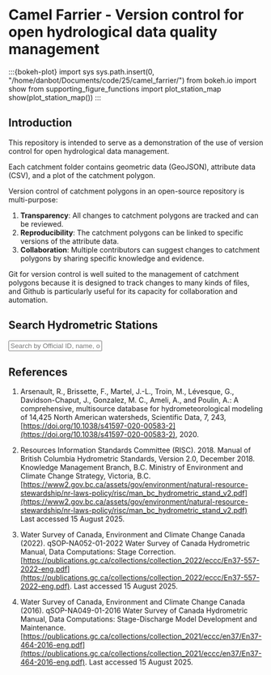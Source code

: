 # Camel Farrier - Version control for open hydrological data quality management

:::{bokeh-plot}
import sys
sys.path.insert(0, "/home/danbot/Documents/code/25/camel_farrier/")
from bokeh.io import show
from supporting_figure_functions import plot_station_map
show(plot_station_map())
:::

## Introduction

This repository is intended to serve as a demonstration of the use of version control for open hydrological data management.

Each catchment folder contains geometric data (GeoJSON), attribute data (CSV), and a plot of the catchment polygon.

Version control of catchment polygons in an open-source repository is multi-purpose:
1.  **Transparency**: All changes to catchment polygons are tracked and can be reviewed.
2.  **Reproducibility**: The catchment polygons can be linked to specific versions of the attribute data.
3.  **Collaboration**: Multiple contributors can suggest changes to catchment polygons by sharing specific knowledge and evidence.

Git for version control is well suited to the management of catchment polygons because it is designed to track changes to many kinds of files,
and Github is particularly useful for its capacity for collaboration and automation.

## Search Hydrometric Stations


<div class="search-container">
    <input type="text" id="stationSearch" placeholder="Search by Official ID, name, or source..." onkeyup="filterStations()">
    <div id="searchResults" class="search-results"></div>
</div>


<script>
// Station data for search
const stations = [
  {id: "08HB032", name: "MILLSTONE RIVER AT NANAIMO", folder: "station_pages/stations/08HB032.html"},
  {id: "08MH155", name: "NICOMEKL RIVER AT 203 STREET, LANGLEY", folder: "station_pages/stations/08MH155.html"},
  {id: "02BF004", name: "BIG CARP RIVER NEAR SAULT STE. MARIE", folder: "station_pages/stations/02BF004.html"},
  {id: "10JD002", name: "WHITEFISH RIVER NEAR THE MOUTH", folder: "station_pages/stations/10JD002.html"},
  {id: "05CG006", name: "FISH CREEK ABOVE LITTLE FISH LAKE", folder: "station_pages/stations/05CG006.html"},
  {id: "05QE012", name: "LONG-LEGGED RIVER BELOW LONG-LEGGED LAKE", folder: "station_pages/stations/05QE012.html"},
  {id: "06HB002", name: "THLEWIAZA RIVER ABOVE OUTLET SEALHOLE LAKE", folder: "station_pages/stations/06HB002.html"},
  {id: "08KA005", name: "FRASER RIVER AT MCBRIDE", folder: "station_pages/stations/08KA005.html"},
  {id: "05JA005", name: "WOOD RIVER NEAR MCCORD", folder: "station_pages/stations/05JA005.html"},
  {id: "05MH007", name: "EPINETTE CREEK NEAR CARBERRY", folder: "station_pages/stations/05MH007.html"},
  {id: "02HC047", name: "HUMBER RIVER NEAR PALGRAVE", folder: "station_pages/stations/02HC047.html"},
  {id: "08HA069", name: "RENFREW CREEK NEAR PORT RENFREW", folder: "station_pages/stations/08HA069.html"},
  {id: "10CB001", name: "SIKANNI CHIEF RIVER NEAR FORT NELSON", folder: "station_pages/stations/10CB001.html"},
  {id: "07OA001", name: "SOUSA CREEK NEAR HIGH LEVEL", folder: "station_pages/stations/07OA001.html"},
  {id: "05ED002", name: "ATIMOSWE CREEK NEAR ELK POINT", folder: "station_pages/stations/05ED002.html"},
  {id: "05PA006", name: "NAMAKAN RIVER AT OUTLET OF LAC LA CROIX", folder: "station_pages/stations/05PA006.html"},
  {id: "02HD020", name: "BALTIMORE CREEK AT BALTIMORE", folder: "station_pages/stations/02HD020.html"},
  {id: "02AB023", name: "SLATE RIVER NEAR THUNDER BAY", folder: "station_pages/stations/02AB023.html"},
  {id: "08GA079", name: "SEYMOUR RIVER ABOVE LAKEHEAD", folder: "station_pages/stations/08GA079.html"},
  {id: "05JM010", name: "EKAPO CREEK NEAR MARIEVAL", folder: "station_pages/stations/05JM010.html"},
  {id: "02HL003", name: "BLACK RIVER NEAR ACTINOLITE", folder: "station_pages/stations/02HL003.html"},
  {id: "02DD013", name: "LA VASE RIVER AT NORTH BAY", folder: "station_pages/stations/02DD013.html"},
  {id: "05BL019", name: "HIGHWOOD RIVER AT DIEBEL'S RANCH", folder: "station_pages/stations/05BL019.html"},
  {id: "04JD005", name: "PAGWACHUAN RIVER AT HIGHWAY NO. 11", folder: "station_pages/stations/04JD005.html"},
  {id: "06AB002", name: "WOLF RIVER AT OUTLET OF WOLF LAKE", folder: "station_pages/stations/06AB002.html"},
  {id: "02ED031", name: "PRETTY RIVER AT COLLINGWOOD", folder: "station_pages/stations/02ED031.html"},
  {id: "02MB010", name: "BUELLS CREEK AT BROCKVILLE", folder: "station_pages/stations/02MB010.html"},
  {id: "01FB003", name: "SOUTHWEST MARGAREE RIVER NEAR UPPER MARGAREE", folder: "station_pages/stations/01FB003.html"},
  {id: "01AK001", name: "SHOGOMOC STREAM NEAR TRANS CANADA HIGHWAY", folder: "station_pages/stations/01AK001.html"},
  {id: "01DR001", name: "SOUTH RIVER AT ST. ANDREWS", folder: "station_pages/stations/01DR001.html"},
  {id: "02AE001", name: "GRAVEL RIVER NEAR CAVERS", folder: "station_pages/stations/02AE001.html"},
  {id: "02EC021", name: "UXBRIDGE BROOK NEAR UXBRIDGE", folder: "station_pages/stations/02EC021.html"},
  {id: "02HD018", name: "PROCTORS CREEK NEAR BRIGHTON", folder: "station_pages/stations/02HD018.html"},
  {id: "02HB029", name: "CREDIT RIVER AT STREETSVILLE", folder: "station_pages/stations/02HB029.html"},
  {id: "10BE001", name: "LIARD RIVER AT LOWER CROSSING", folder: "station_pages/stations/10BE001.html"},
  {id: "08DB001", name: "NASS RIVER ABOVE SHUMAL CREEK", folder: "station_pages/stations/08DB001.html"},
  {id: "08EE012", name: "SIMPSON CREEK AT THE MOUTH", folder: "station_pages/stations/08EE012.html"},
  {id: "02HC054", name: "LYNDE CREEK AT BROOKLIN", folder: "station_pages/stations/02HC054.html"},
  {id: "02GG005", name: "SYDENHAM RIVER AT STRATHROY", folder: "station_pages/stations/02GG005.html"},
  {id: "09BA001", name: "ROSS RIVER AT ROSS RIVER", folder: "station_pages/stations/09BA001.html"},
  {id: "07EE007", name: "PARSNIP RIVER ABOVE MISINCHINKA RIVER", folder: "station_pages/stations/07EE007.html"},
  {id: "10BD001", name: "BEAVER RIVER BELOW WHITEFISH RIVER", folder: "station_pages/stations/10BD001.html"},
  {id: "08FE003", name: "KEMANO RIVER ABOVE POWERHOUSE TAILRACE", folder: "station_pages/stations/08FE003.html"},
  {id: "07CD004", name: "HANGINGSTONE RIVER AT FORT MCMURRAY", folder: "station_pages/stations/07CD004.html"},
  {id: "07HF002", name: "KEG RIVER AT HIGHWAY NO. 35", folder: "station_pages/stations/07HF002.html"},
  {id: "02GE008", name: "OXBOW CREEK NEAR KILWORTH", folder: "station_pages/stations/02GE008.html"},
  {id: "02YK002", name: "LEWASEECHJEECH BROOK AT LITTLE GRAND LAKE", folder: "station_pages/stations/02YK002.html"},
  {id: "10ED001", name: "LIARD RIVER AT FORT LIARD", folder: "station_pages/stations/10ED001.html"},
  {id: "05CE018", name: "THREEHILLS CREEK BELOW RAY CREEK", folder: "station_pages/stations/05CE018.html"},
  {id: "11AC025", name: "DENNIEL CREEK NEAR VAL MARIE", folder: "station_pages/stations/11AC025.html"},
  {id: "02CB003", name: "AUBINADONG RIVER ABOVE SESABIC CREEK", folder: "station_pages/stations/02CB003.html"},
  {id: "05CE012", name: "GHOSTPINE CREEK NEAR HUXLEY", folder: "station_pages/stations/05CE012.html"},
  {id: "08LB047", name: "NORTH THOMPSON RIVER AT BIRCH ISLAND", folder: "station_pages/stations/08LB047.html"},
  {id: "02KF017", name: "BUCKSHOT CREEK NEAR PLEVNA", folder: "station_pages/stations/02KF017.html"},
  {id: "07EC004", name: "OSILINKA RIVER NEAR END LAKE", folder: "station_pages/stations/07EC004.html"},
  {id: "02YR003", name: "INDIAN BAY BROOK NEAR NORTHWEST ARM", folder: "station_pages/stations/02YR003.html"},
  {id: "02YO006", name: "PETERS RIVER NEAR BOTWOOD", folder: "station_pages/stations/02YO006.html"},
  {id: "08EF006", name: "M3 CREEK NEAR SMITHERS", folder: "station_pages/stations/08EF006.html"},
  {id: "05DF006", name: "WHITEMUD CREEK NEAR ELLERSLIE", folder: "station_pages/stations/05DF006.html"},
  {id: "07JD004", name: "TEEPEE CREEK NEAR LA CRETE", folder: "station_pages/stations/07JD004.html"},
  {id: "02CF007", name: "WHITSON RIVER AT CHELMSFORD", folder: "station_pages/stations/02CF007.html"},
  {id: "01BV006", name: "POINT WOLFE RIVER AT FUNDY NATIONAL PARK", folder: "station_pages/stations/01BV006.html"},
  {id: "01AL002", name: "NASHWAAK RIVER AT DURHAM BRIDGE", folder: "station_pages/stations/01AL002.html"},
  {id: "05CC011", name: "WASKASOO CREEK AT RED DEER", folder: "station_pages/stations/05CC011.html"},
  {id: "07JF003", name: "PONTON RIVER ABOVE BOYER RIVER", folder: "station_pages/stations/07JF003.html"},
  {id: "02ZC002", name: "GRANDY BROOK BELOW TOP POND BROOK", folder: "station_pages/stations/02ZC002.html"},
  {id: "02MC028", name: "RIVIERE DELISLE NEAR ALEXANDRIA", folder: "station_pages/stations/02MC028.html"},
  {id: "02AB008", name: "NEEBING RIVER NEAR THUNDER BAY", folder: "station_pages/stations/02AB008.html"},
  {id: "07GG001", name: "WASKAHIGAN RIVER NEAR THE MOUTH", folder: "station_pages/stations/07GG001.html"},
  {id: "10UH001", name: "SYLVIA GRINNELL RIVER NEAR IQALUIT", folder: "station_pages/stations/10UH001.html"},
  {id: "08NL024", name: "TULAMEEN RIVER AT PRINCETON", folder: "station_pages/stations/08NL024.html"},
  {id: "07EC003", name: "MESILINKA RIVER ABOVE GOPHERHOLE CREEK", folder: "station_pages/stations/07EC003.html"},
  {id: "05EE005", name: "STRETTON CREEK NEAR MARWAYNE", folder: "station_pages/stations/05EE005.html"},
  {id: "08NH115", name: "SULLIVAN CREEK NEAR CANYON", folder: "station_pages/stations/08NH115.html"},
  {id: "02YR004", name: "TRITON BROOK ABOVE GAMBO POND", folder: "station_pages/stations/02YR004.html"},
  {id: "07GE001", name: "WAPITI RIVER NEAR GRANDE PRAIRIE", folder: "station_pages/stations/07GE001.html"},
  {id: "08EF001", name: "SKEENA RIVER AT USK", folder: "station_pages/stations/08EF001.html"},
  {id: "08NN023", name: "BURRELL CREEK ABOVE GLOUCESTER CREEK", folder: "station_pages/stations/08NN023.html"},
  {id: "07JD003", name: "JACKPINE CREEK AT HIGHWAY NO. 88", folder: "station_pages/stations/07JD003.html"},
  {id: "02HM004", name: "WILTON CREEK NEAR NAPANEE", folder: "station_pages/stations/02HM004.html"},
  {id: "08LF033", name: "THOMPSON RIVER NEAR SAVONA", folder: "station_pages/stations/08LF033.html"},
  {id: "01AN002", name: "SALMON RIVER AT CASTAWAY", folder: "station_pages/stations/01AN002.html"},
  {id: "10LB005", name: "TRAVAILLANT RIVER ABOVE TRAVAILLANT LAKE", folder: "station_pages/stations/10LB005.html"},
  {id: "05EA001", name: "STURGEON RIVER NEAR FORT SASKATCHEWAN", folder: "station_pages/stations/05EA001.html"},
  {id: "09BC001", name: "PELLY RIVER AT PELLY CROSSING", folder: "station_pages/stations/09BC001.html"},
  {id: "02YK005", name: "SHEFFIELD BROOK NEAR TRANS CANADA HIGHWAY", folder: "station_pages/stations/02YK005.html"},
  {id: "03NE012", name: "TRIBUTARY TO REID BROOK", folder: "station_pages/stations/03NE012.html"},
  {id: "08KH019", name: "MOFFAT CREEK NEAR HORSEFLY", folder: "station_pages/stations/08KH019.html"},
  {id: "05DB005", name: "PRAIRIE CREEK BELOW LICK CREEK", folder: "station_pages/stations/05DB005.html"},
  {id: "05BM014", name: "WEST ARROWWOOD CREEK NEAR ARROWWOOD", folder: "station_pages/stations/05BM014.html"},
  {id: "07RD001", name: "LOCKHART RIVER AT OUTLET OF ARTILLERY LAKE", folder: "station_pages/stations/07RD001.html"},
  {id: "08EG012", name: "EXCHAMSIKS RIVER NEAR TERRACE", folder: "station_pages/stations/08EG012.html"},
  {id: "02HC053", name: "LITTLE ROUGE CREEK NEAR DICKSONS HILL", folder: "station_pages/stations/02HC053.html"},
  {id: "04DC001", name: "WINISK RIVER BELOW ASHEWEIG RIVER TRIBUTARY", folder: "station_pages/stations/04DC001.html"},
  {id: "02ZG001", name: "GARNISH RIVER NEAR GARNISH", folder: "station_pages/stations/02ZG001.html"},
  {id: "02XA003", name: "LITTLE MECATINA RIVER ABOVE LAC FOURMONT", folder: "station_pages/stations/02XA003.html"},
  {id: "08LE027", name: "SEYMOUR RIVER NEAR SEYMOUR ARM", folder: "station_pages/stations/08LE027.html"},
  {id: "05MF001", name: "LITTLE SASKATCHEWAN RIVER NEAR MINNEDOSA", folder: "station_pages/stations/05MF001.html"},
  {id: "02ED017", name: "HOGG CREEK NEAR VICTORIA HARBOUR", folder: "station_pages/stations/02ED017.html"},
  {id: "01EE005", name: "MOOSE PIT BROOK AT TUPPER LAKE", folder: "station_pages/stations/01EE005.html"},
  {id: "05NG010", name: "OAK CREEK NEAR STOCKTON", folder: "station_pages/stations/05NG010.html"},
  {id: "07FD011", name: "HINES CREEK ABOVE GERRY LAKE", folder: "station_pages/stations/07FD011.html"},
  {id: "10UH012", name: "INFLOW TO LAKE GERALDINE NEAR IQALUIT", folder: "station_pages/stations/10UH012.html"},
  {id: "05MG001", name: "ARROW RIVER NEAR ARROW RIVER", folder: "station_pages/stations/05MG001.html"},
  {id: "07CE003", name: "PONY CREEK NEAR CHARD", folder: "station_pages/stations/07CE003.html"},
  {id: "10LA002", name: "ARCTIC RED RIVER NEAR THE MOUTH", folder: "station_pages/stations/10LA002.html"},
  {id: "07FA006", name: "HALFWAY RIVER NEAR FARRELL CREEK", folder: "station_pages/stations/07FA006.html"},
  {id: "02ZF001", name: "BAY DU NORD RIVER AT BIG FALLS", folder: "station_pages/stations/02ZF001.html"},
  {id: "05CA002", name: "JAMES RIVER NEAR SUNDRE", folder: "station_pages/stations/05CA002.html"},
  {id: "08NC004", name: "CANOE RIVER BELOW KIMMEL CREEK", folder: "station_pages/stations/08NC004.html"},
  {id: "08FF003", name: "LITTLE WEDEENE RIVER BELOW BOWBYES CREEK", folder: "station_pages/stations/08FF003.html"},
  {id: "01AK006", name: "MIDDLE BRANCH NASHWAAKSIS STREAM AT SANDWITH'S FARM", folder: "station_pages/stations/01AK006.html"},
  {id: "02YO012", name: "SOUTHWEST BROOK AT LEWISPORTE", folder: "station_pages/stations/02YO012.html"},
  {id: "08LC040", name: "VANCE CREEK BELOW DEAFIES CREEK", folder: "station_pages/stations/08LC040.html"},
  {id: "05BL014", name: "SHEEP RIVER AT BLACK DIAMOND", folder: "station_pages/stations/05BL014.html"},
  {id: "06AF001", name: "COLD RIVER AT OUTLET OF COLD LAKE", folder: "station_pages/stations/06AF001.html"},
  {id: "08NG077", name: "ST. MARY RIVER BELOW MORRIS CREEK", folder: "station_pages/stations/08NG077.html"},
  {id: "05CE006", name: "ROSEBUD RIVER BELOW CARSTAIRS CREEK", folder: "station_pages/stations/05CE006.html"},
  {id: "07BK001", name: "LESSER SLAVE RIVER AT SLAVE LAKE", folder: "station_pages/stations/07BK001.html"},
  {id: "02HG001", name: "MARIPOSA BROOK NEAR LITTLE BRITAIN", folder: "station_pages/stations/02HG001.html"},
  {id: "03NE001", name: "REID BROOK AT OUTLET OF REID POND", folder: "station_pages/stations/03NE001.html"},
  {id: "05NB035", name: "COOKE CREEK NEAR GOODWATER", folder: "station_pages/stations/05NB035.html"},
  {id: "05EA012", name: "ATIM CREEK AT CENTURY ROAD", folder: "station_pages/stations/05EA012.html"},
  {id: "02AB024", name: "NEEBING RIVER NEAR INTOLA", folder: "station_pages/stations/02AB024.html"},
  {id: "08DA012", name: "KELLY CREEK NEAR STEWART", folder: "station_pages/stations/08DA012.html"},
  {id: "02CE007", name: "MINISTIC CREEK ABOVE AGNEW LAKE", folder: "station_pages/stations/02CE007.html"},
  {id: "06AD006", name: "BEAVER RIVER AT COLD LAKE RESERVE", folder: "station_pages/stations/06AD006.html"},
  {id: "08NN002", name: "GRANBY RIVER AT GRAND FORKS", folder: "station_pages/stations/08NN002.html"},
  {id: "01AD003", name: "ST. FRANCIS RIVER AT OUTLET OF GLASIER LAKE", folder: "station_pages/stations/01AD003.html"},
  {id: "07BK005", name: "SAULTEAUX RIVER NEAR SPURFIELD", folder: "station_pages/stations/07BK005.html"},
  {id: "08LB020", name: "BARRIERE RIVER AT THE MOUTH", folder: "station_pages/stations/08LB020.html"},
  {id: "05CE002", name: "KNEEHILLS CREEK NEAR DRUMHELLER", folder: "station_pages/stations/05CE002.html"},
  {id: "06FD002", name: "DEER RIVER NORTH OF BELCHER", folder: "station_pages/stations/06FD002.html"},
  {id: "08KC001", name: "SALMON RIVER NEAR PRINCE GEORGE", folder: "station_pages/stations/08KC001.html"},
  {id: "08NL076", name: "EWART CREEK NEAR CATHEDRAL PARK", folder: "station_pages/stations/08NL076.html"},
  {id: "05JA006", name: "SIX MILE CREEK NEAR GLENTWORTH", folder: "station_pages/stations/05JA006.html"},
  {id: "08JB002", name: "STELLAKO RIVER AT GLENANNAN", folder: "station_pages/stations/08JB002.html"},
  {id: "04KA001", name: "KWETABOHIGAN RIVER NEAR THE MOUTH", folder: "station_pages/stations/04KA001.html"},
  {id: "08NE074", name: "SALMO RIVER NEAR SALMO", folder: "station_pages/stations/08NE074.html"},
  {id: "01BU002", name: "PETITCODIAC RIVER NEAR PETITCODIAC", folder: "station_pages/stations/01BU002.html"},
  {id: "08EE008", name: "GOATHORN CREEK NEAR TELKWA", folder: "station_pages/stations/08EE008.html"},
  {id: "02YL008", name: "UPPER HUMBER RIVER ABOVE BLACK BROOK", folder: "station_pages/stations/02YL008.html"},
  {id: "04JF001", name: "LITTLE CURRENT RIVER AT PERCY LAKE", folder: "station_pages/stations/04JF001.html"},
  {id: "02FE008", name: "MIDDLE MAITLAND RIVER NEAR BELGRAVE", folder: "station_pages/stations/02FE008.html"},
  {id: "05OA007", name: "BADGER CREEK NEAR CARTWRIGHT", folder: "station_pages/stations/05OA007.html"},
  {id: "02GC011", name: "BIG CREEK NEAR KELVIN", folder: "station_pages/stations/02GC011.html"},
  {id: "04EA001", name: "EKWAN RIVER BELOW NORTH WASHAGAMI RIVER", folder: "station_pages/stations/04EA001.html"},
  {id: "05OB021", name: "MOWBRAY CREEK NEAR MOWBRAY", folder: "station_pages/stations/05OB021.html"},
  {id: "02HA006", name: "TWENTY MILE CREEK AT BALLS FALLS", folder: "station_pages/stations/02HA006.html"},
  {id: "05AH037", name: "GROS VENTRE CREEK NEAR DUNMORE", folder: "station_pages/stations/05AH037.html"},
  {id: "05OJ008", name: "NETLEY CREEK NEAR PETERSFIELD", folder: "station_pages/stations/05OJ008.html"},
  {id: "05OF017", name: "SOUTH TOBACCO CREEK NEAR MIAMI", folder: "station_pages/stations/05OF017.html"},
  {id: "05AB013", name: "BEAVER CREEK NEAR BROCKET", folder: "station_pages/stations/05AB013.html"},
  {id: "01BS001", name: "COAL BRANCH RIVER AT BEERSVILLE", folder: "station_pages/stations/01BS001.html"},
  {id: "08HB074", name: "CRUICKSHANK RIVER NEAR THE MOUTH", folder: "station_pages/stations/08HB074.html"},
  {id: "04MF001", name: "NORTH FRENCH RIVER NEAR THE MOUTH", folder: "station_pages/stations/04MF001.html"},
  {id: "05MF024", name: "LITTLE SASKATCHEWAN RIVER NEAR HOROD", folder: "station_pages/stations/05MF024.html"},
  {id: "08NH005", name: "KASLO RIVER BELOW KEMP CREEK", folder: "station_pages/stations/08NH005.html"},
  {id: "07JA003", name: "WILLOW RIVER NEAR WABASCA", folder: "station_pages/stations/07JA003.html"},
  {id: "02ZD002", name: "GREY RIVER NEAR GREY RIVER", folder: "station_pages/stations/02ZD002.html"},
  {id: "05ND013", name: "MOOSE MOUNTAIN CREEK BELOW GRANT DEVINE LAKE", folder: "station_pages/stations/05ND013.html"},
  {id: "05RB003", name: "BLOODVEIN RIVER ABOVE BLOODVEIN BAY", folder: "station_pages/stations/05RB003.html"},
  {id: "07BE004", name: "STONY CREEK NEAR TAWATINAW", folder: "station_pages/stations/07BE004.html"},
  {id: "02EC009", name: "HOLLAND RIVER EAST BRANCH AT HOLLAND LANDING", folder: "station_pages/stations/02EC009.html"},
  {id: "08NM240", name: "TWO FORTY CREEK NEAR PENTICTON", folder: "station_pages/stations/08NM240.html"},
  {id: "02ED013", name: "WYE RIVER NEAR WYEVALE", folder: "station_pages/stations/02ED013.html"},
  {id: "04CA002", name: "SEVERN RIVER AT OUTLET OF MUSKRAT DAM LAKE", folder: "station_pages/stations/04CA002.html"},
  {id: "08NM134", name: "CAMP CREEK AT MOUTH NEAR THIRSK", folder: "station_pages/stations/08NM134.html"},
  {id: "05QE008", name: "CEDAR RIVER BELOW WABASKANG LAKE", folder: "station_pages/stations/05QE008.html"},
  {id: "06FC001", name: "LITTLE CHURCHILL RIVER ABOVE RECLUSE LAKE", folder: "station_pages/stations/06FC001.html"},
  {id: "10KB001", name: "CARCAJOU RIVER BELOW IMPERIAL RIVER", folder: "station_pages/stations/10KB001.html"},
  {id: "08NK002", name: "ELK RIVER AT FERNIE", folder: "station_pages/stations/08NK002.html"},
  {id: "01FJ002", name: "MACASKILLS BROOK NEAR BIRCH GROVE", folder: "station_pages/stations/01FJ002.html"},
  {id: "02GG006", name: "BEAR CREEK NEAR PETROLIA", folder: "station_pages/stations/02GG006.html"},
  {id: "09AA013", name: "TUTSHI RIVER AT OUTLET OF TUTSHI LAKE", folder: "station_pages/stations/09AA013.html"},
  {id: "06GD001", name: "SEAL RIVER BELOW GREAT ISLAND", folder: "station_pages/stations/06GD001.html"},
  {id: "07FD006", name: "SADDLE RIVER NEAR WOKING", folder: "station_pages/stations/07FD006.html"},
  {id: "08CE001", name: "STIKINE RIVER AT TELEGRAPH CREEK", folder: "station_pages/stations/08CE001.html"},
  {id: "10EB001", name: "SOUTH NAHANNI RIVER ABOVE VIRGINIA FALLS", folder: "station_pages/stations/10EB001.html"},
  {id: "07SA008", name: "SNARE RIVER ABOVE INDIN LAKE", folder: "station_pages/stations/07SA008.html"},
  {id: "02GC002", name: "KETTLE CREEK AT ST. THOMAS", folder: "station_pages/stations/02GC002.html"},
  {id: "08LG016", name: "PENNASK CREEK NEAR QUILCHENA", folder: "station_pages/stations/08LG016.html"},
  {id: "07SA002", name: "SNARE RIVER BELOW GHOST RIVER", folder: "station_pages/stations/07SA002.html"},
  {id: "02LB022", name: "PAYNE RIVER NEAR BERWICK", folder: "station_pages/stations/02LB022.html"},
  {id: "05PC023", name: "PINEWOOD RIVER AT HIGHWAY NO. 617", folder: "station_pages/stations/05PC023.html"},
  {id: "07SC005", name: "BARNSTON RIVER NEAR THE MOUTH", folder: "station_pages/stations/07SC005.html"},
  {id: "02GA005", name: "IRVINE RIVER NEAR SALEM", folder: "station_pages/stations/02GA005.html"},
  {id: "05BG006", name: "WAIPAROUS CREEK NEAR THE MOUTH", folder: "station_pages/stations/05BG006.html"},
  {id: "06BB003", name: "CHURCHILL RIVER NEAR PATUANAK", folder: "station_pages/stations/06BB003.html"},
  {id: "08KB001", name: "FRASER RIVER AT SHELLEY", folder: "station_pages/stations/08KB001.html"},
  {id: "05OC019", name: "BUFFALO CREEK NEAR ROSENFELD", folder: "station_pages/stations/05OC019.html"},
  {id: "02ZJ003", name: "SHOAL HARBOUR RIVER NEAR CLARENVILLE", folder: "station_pages/stations/02ZJ003.html"},
  {id: "05OF009", name: "ROSEISLE CREEK NEAR ROSEISLE", folder: "station_pages/stations/05OF009.html"},
  {id: "08MF065", name: "NAHATLATCH RIVER BELOW TACHEWANA CREEK", folder: "station_pages/stations/08MF065.html"},
  {id: "05QC006", name: "GOLDEN CREEK NEAR RED LAKE", folder: "station_pages/stations/05QC006.html"},
  {id: "06AG002", name: "DORE RIVER NEAR THE MOUTH", folder: "station_pages/stations/06AG002.html"},
  {id: "05LJ007", name: "TURTLE RIVER NEAR LAURIER", folder: "station_pages/stations/05LJ007.html"},
  {id: "05OD004", name: "ROSEAU RIVER AT GARDENTON", folder: "station_pages/stations/05OD004.html"},
  {id: "05MA020", name: "QUILL CREEK NEAR QUILL LAKE", folder: "station_pages/stations/05MA020.html"},
  {id: "08MA002", name: "CHILKO RIVER AT OUTLET OF CHILKO LAKE", folder: "station_pages/stations/08MA002.html"},
  {id: "08NL050", name: "HEDLEY CREEK NEAR THE MOUTH", folder: "station_pages/stations/08NL050.html"},
  {id: "04JC002", name: "NAGAGAMI RIVER AT HIGHWAY NO. 11", folder: "station_pages/stations/04JC002.html"},
  {id: "08NJ061", name: "REDFISH CREEK NEAR HARROP", folder: "station_pages/stations/08NJ061.html"},
  {id: "08KE016", name: "BAKER CREEK AT QUESNEL", folder: "station_pages/stations/08KE016.html"},
  {id: "10JA002", name: "CAMSELL RIVER AT OUTLET OF CLUT LAKE", folder: "station_pages/stations/10JA002.html"},
  {id: "08NE110", name: "INONOAKLIN CREEK ABOVE VALLEY CREEK", folder: "station_pages/stations/08NE110.html"},
  {id: "04DC002", name: "SHAMATTAWA RIVER AT OUTLET OF SHAMATTAWA LAKE", folder: "station_pages/stations/04DC002.html"},
  {id: "11AA026", name: "SAGE CREEK AT Q RANCH NEAR WILDHORSE", folder: "station_pages/stations/11AA026.html"},
  {id: "05LE006", name: "SWAN RIVER NEAR MINITONAS", folder: "station_pages/stations/05LE006.html"},
  {id: "07BG004", name: "LILY CREEK NEAR SLAVE LAKE", folder: "station_pages/stations/07BG004.html"},
  {id: "03OA005", name: "WABUSH LAKE AT LAKE OUTLET", folder: "station_pages/stations/03OA005.html"},
  {id: "05HD036", name: "SWIFT CURRENT CREEK BELOW ROCK CREEK", folder: "station_pages/stations/05HD036.html"},
  {id: "07EE009", name: "CHUCHINKA CREEK NEAR THE MOUTH", folder: "station_pages/stations/07EE009.html"},
  {id: "05MF008", name: "ROLLING RIVER NEAR ERICKSON", folder: "station_pages/stations/05MF008.html"},
  {id: "02BA003", name: "LITTLE PIC RIVER NEAR COLDWELL", folder: "station_pages/stations/02BA003.html"},
  {id: "08HF013", name: "SIMPSON CREEK NEAR KOPRINO HARBOUR", folder: "station_pages/stations/08HF013.html"},
  {id: "07FB008", name: "MOBERLY RIVER NEAR FORT ST. JOHN", folder: "station_pages/stations/07FB008.html"},
  {id: "08KH010", name: "HORSEFLY RIVER ABOVE MCKINLEY CREEK", folder: "station_pages/stations/08KH010.html"},
  {id: "08KE024", name: "LITTLE SWIFT RIVER AT THE MOUTH", folder: "station_pages/stations/08KE024.html"},
  {id: "06FA001", name: "GAUER RIVER BELOW THORSTEINSON LAKE", folder: "station_pages/stations/06FA001.html"},
  {id: "03NE011", name: "REID BROOK BELOW TRIBUTARY", folder: "station_pages/stations/03NE011.html"},
  {id: "09DB001", name: "BEAVER RIVER BELOW MATSON CREEK", folder: "station_pages/stations/09DB001.html"},
  {id: "02FF008", name: "PARKHILL CREEK ABOVE PARKHILL RESERVOIR", folder: "station_pages/stations/02FF008.html"},
  {id: "05MD005", name: "SHELL RIVER NEAR INGLIS", folder: "station_pages/stations/05MD005.html"},
  {id: "05EA002", name: "STURGEON RIVER AT ST. ALBERT", folder: "station_pages/stations/05EA002.html"},
  {id: "07EF004", name: "CARBON CREEK NEAR THE MOUTH", folder: "station_pages/stations/07EF004.html"},
  {id: "05ME005", name: "CONJURING CREEK NEAR RUSSELL", folder: "station_pages/stations/05ME005.html"},
  {id: "08LE108", name: "EAST CANOE CREEK ABOVE DAM", folder: "station_pages/stations/08LE108.html"},
  {id: "08JD006", name: "DRIFTWOOD RIVER ABOVE KASTBERG CREEK", folder: "station_pages/stations/08JD006.html"},
  {id: "08ME027", name: "HURLEY RIVER BELOW LONE GOAT CREEK", folder: "station_pages/stations/08ME027.html"},
  {id: "04LE002", name: "NEMEGOSENDA RIVER NEAR CHAPLEAU", folder: "station_pages/stations/04LE002.html"},
  {id: "07GB001", name: "CUTBANK RIVER NEAR GRANDE PRAIRIE", folder: "station_pages/stations/07GB001.html"},
  {id: "07FD012", name: "MONTAGNEUSE RIVER NEAR HINES CREEK", folder: "station_pages/stations/07FD012.html"},
  {id: "08KH031", name: "HORSEFLY RIVER ABOVE QUESNEL LAKE", folder: "station_pages/stations/08KH031.html"},
  {id: "02YL005", name: "RATTLER BROOK NEAR MCIVERS", folder: "station_pages/stations/02YL005.html"},
  {id: "05FC007", name: "YOUNG CREEK NEAR CASTOR", folder: "station_pages/stations/05FC007.html"},
  {id: "07HA005", name: "WHITEMUD RIVER NEAR DIXONVILLE", folder: "station_pages/stations/07HA005.html"},
  {id: "01AF009", name: "IROQUOIS RIVER AT MOULIN MORNEAULT", folder: "station_pages/stations/01AF009.html"},
  {id: "02HK017", name: "HOARDS CREEK NEAR WELLMAN", folder: "station_pages/stations/02HK017.html"},
  {id: "02EA010", name: "NORTH MAGNETAWAN RIVER ABOVE PICKEREL LAKE", folder: "station_pages/stations/02EA010.html"},
  {id: "08HA010", name: "SAN JUAN RIVER NEAR PORT RENFREW", folder: "station_pages/stations/08HA010.html"},
  {id: "02ED007", name: "COLDWATER RIVER AT COLDWATER", folder: "station_pages/stations/02ED007.html"},
  {id: "07EE010", name: "PACK RIVER AT OUTLET OF MCLEOD LAKE", folder: "station_pages/stations/07EE010.html"},
  {id: "02HC049", name: "DUFFINS CREEK AT AJAX", folder: "station_pages/stations/02HC049.html"},
  {id: "07UC001", name: "KAKISA RIVER AT OUTLET OF KAKISA LAKE", folder: "station_pages/stations/07UC001.html"},
  {id: "02CG003", name: "BLUE JAY CREEK NEAR TEHKUMMAH", folder: "station_pages/stations/02CG003.html"},
  {id: "05SD004", name: "EAST FISHER RIVER NEAR HODGSON", folder: "station_pages/stations/05SD004.html"},
  {id: "08NB014", name: "GOLD RIVER ABOVE PALMER CREEK", folder: "station_pages/stations/08NB014.html"},
  {id: "05JF011", name: "COTTONWOOD CREEK NEAR LUMSDEN", folder: "station_pages/stations/05JF011.html"},
  {id: "03NE002", name: "CAMP POND BROOK BELOW CAMP POND", folder: "station_pages/stations/03NE002.html"},
  {id: "02ZK004", name: "LITTLE SALMONIER RIVER NEAR NORTH HARBOUR", folder: "station_pages/stations/02ZK004.html"},
  {id: "08LA001", name: "CLEARWATER RIVER NEAR CLEARWATER STATION", folder: "station_pages/stations/08LA001.html"},
  {id: "02YN002", name: "LLOYDS RIVER BELOW KING GEORGE IV LAKE", folder: "station_pages/stations/02YN002.html"},
  {id: "04LA006", name: "MOLLIE RIVER AT HIGHWAY NO. 144", folder: "station_pages/stations/04LA006.html"},
  {id: "08NL071", name: "TULAMEEN RIVER BELOW VUICH CREEK", folder: "station_pages/stations/08NL071.html"},
  {id: "02GH011", name: "LITTLE RIVER AT WINDSOR", folder: "station_pages/stations/02GH011.html"},
  {id: "07LB002", name: "WATERFOUND RIVER BELOW THERIAU LAKE", folder: "station_pages/stations/07LB002.html"},
  {id: "10BE007", name: "TROUT RIVER AT KILOMETRE 783.7 ALASKA HIGHWAY", folder: "station_pages/stations/10BE007.html"},
  {id: "08NA002", name: "COLUMBIA RIVER AT NICHOLSON", folder: "station_pages/stations/08NA002.html"},
  {id: "07GB003", name: "KAKWA RIVER AT HIGHWAY NO. 40", folder: "station_pages/stations/07GB003.html"},
  {id: "05LL027", name: "PELICAN CREEK SOUTH TRIBUTARY NEAR BIRNIE", folder: "station_pages/stations/05LL027.html"},
  {id: "02AB017", name: "WHITEFISH RIVER AT NOLALU", folder: "station_pages/stations/02AB017.html"},
  {id: "05GA012", name: "SOUNDING CREEK NEAR CHINOOK", folder: "station_pages/stations/05GA012.html"},
  {id: "05DA009", name: "NORTH SASKATCHEWAN RIVER AT WHIRLPOOL POINT", folder: "station_pages/stations/05DA009.html"},
  {id: "10KA009", name: "CANYON CREEK AT PIPELINE CROSSING", folder: "station_pages/stations/10KA009.html"},
  {id: "02GD004", name: "MIDDLE THAMES RIVER AT THAMESFORD", folder: "station_pages/stations/02GD004.html"},
  {id: "05CA009", name: "RED DEER RIVER BELOW BURNT TIMBER CREEK", folder: "station_pages/stations/05CA009.html"},
  {id: "08FF002", name: "HIRSCH CREEK NEAR THE MOUTH", folder: "station_pages/stations/08FF002.html"},
  {id: "02DD015", name: "COMMANDA CREEK NEAR COMMANDA", folder: "station_pages/stations/02DD015.html"},
  {id: "10CD004", name: "BOUGIE CREEK AT KILOMETRE 368 ALASKA HIGHWAY", folder: "station_pages/stations/10CD004.html"},
  {id: "07DA006", name: "STEEPBANK RIVER NEAR FORT MCMURRAY", folder: "station_pages/stations/07DA006.html"},
  {id: "08GA075", name: "MAMQUAM RIVER ABOVE RING CREEK", folder: "station_pages/stations/08GA075.html"},
  {id: "02FF013", name: "LITTLE AUSABLE RIVER NEAR LUCAN CROSSING", folder: "station_pages/stations/02FF013.html"},
  {id: "04FB001", name: "ATTAWAPISKAT RIVER BELOW ATTAWAPISKAT LAKE", folder: "station_pages/stations/04FB001.html"},
  {id: "08MB007", name: "BIG CREEK BELOW GRAVEYARD CREEK", folder: "station_pages/stations/08MB007.html"},
  {id: "05NF002", name: "ANTLER RIVER NEAR MELITA", folder: "station_pages/stations/05NF002.html"},
  {id: "05DE007", name: "ROSE CREEK NEAR ALDER FLATS", folder: "station_pages/stations/05DE007.html"},
  {id: "07BB002", name: "PEMBINA RIVER NEAR ENTWISTLE", folder: "station_pages/stations/07BB002.html"},
  {id: "05OF020", name: "MORRIS RIVER NEAR ROSENORT", folder: "station_pages/stations/05OF020.html"},
  {id: "04AB001", name: "HAYES RIVER BELOW GODS RIVER", folder: "station_pages/stations/04AB001.html"},
  {id: "05OE006", name: "MANNING CANAL NEAR ILE DES CHENES", folder: "station_pages/stations/05OE006.html"},
  {id: "05BL027", name: "TRAP CREEK NEAR LONGVIEW", folder: "station_pages/stations/05BL027.html"},
  {id: "02BF002", name: "GOULAIS RIVER NEAR SEARCHMONT", folder: "station_pages/stations/02BF002.html"},
  {id: "08MH029", name: "SUMAS RIVER NEAR HUNTINGDON", folder: "station_pages/stations/08MH029.html"},
  {id: "02EA018", name: "MAGNETAWAN RIVER NEAR EMSDALE", folder: "station_pages/stations/02EA018.html"},
  {id: "02LB006", name: "CASTOR RIVER AT RUSSELL", folder: "station_pages/stations/02LB006.html"},
  {id: "08KA009", name: "MCKALE RIVER NEAR 940 M CONTOUR", folder: "station_pages/stations/08KA009.html"},
  {id: "05NF008", name: "GRAHAM CREEK NEAR MELITA", folder: "station_pages/stations/05NF008.html"},
  {id: "02GB007", name: "FAIRCHILD CREEK NEAR BRANTFORD", folder: "station_pages/stations/02GB007.html"},
  {id: "07EA005", name: "FINLAY RIVER ABOVE AKIE RIVER", folder: "station_pages/stations/07EA005.html"},
  {id: "02ZH001", name: "PIPERS HOLE RIVER AT MOTHERS BROOK", folder: "station_pages/stations/02ZH001.html"},
  {id: "05LJ005", name: "OCHRE RIVER AT OCHRE RIVER", folder: "station_pages/stations/05LJ005.html"},
  {id: "06DA002", name: "COCHRANE RIVER NEAR BROCHET", folder: "station_pages/stations/06DA002.html"},
  {id: "02FE014", name: "BLYTH BROOK BELOW BLYTH", folder: "station_pages/stations/02FE014.html"},
  {id: "02CD006", name: "SERPENT RIVER ABOVE QUIRKE LAKE", folder: "station_pages/stations/02CD006.html"},
  {id: "10RA002", name: "BAILLIE RIVER NEAR THE MOUTH", folder: "station_pages/stations/10RA002.html"},
  {id: "02ZM016", name: "SOUTH RIVER NEAR HOLYROOD", folder: "station_pages/stations/02ZM016.html"},
  {id: "07BF905", name: "SOUTH HEART RIVER NEAR BIG PRAIRIE SETTLEMENT", folder: "station_pages/stations/07BF905.html"},
  {id: "07FD009", name: "CLEAR RIVER NEAR BEAR CANYON", folder: "station_pages/stations/07FD009.html"},
  {id: "01AL004", name: "NARROWS MOUNTAIN BROOK NEAR NARROWS MOUNTAIN", folder: "station_pages/stations/01AL004.html"},
  {id: "01FG001", name: "RIVER DENYS AT BIG MARSH", folder: "station_pages/stations/01FG001.html"},
  {id: "02HM005", name: "COLLINS CREEK NEAR KINGSTON", folder: "station_pages/stations/02HM005.html"},
  {id: "08NN028", name: "LOST HORSE CREEK NEAR CHRISTIAN VALLEY", folder: "station_pages/stations/08NN028.html"},
  {id: "07JD002", name: "WABASCA RIVER AT HIGHWAY NO. 88", folder: "station_pages/stations/07JD002.html"},
  {id: "07EC002", name: "OMINECA RIVER ABOVE OSILINKA RIVER", folder: "station_pages/stations/07EC002.html"},
  {id: "05CD007", name: "PARLBY CREEK AT ALIX", folder: "station_pages/stations/05CD007.html"},
  {id: "05AB005", name: "TROUT CREEK NEAR GRANUM", folder: "station_pages/stations/05AB005.html"},
  {id: "01BO001", name: "SOUTHWEST MIRAMICHI RIVER AT BLACKVILLE", folder: "station_pages/stations/01BO001.html"},
  {id: "05SA002", name: "BROKENHEAD RIVER NEAR BEAUSEJOUR", folder: "station_pages/stations/05SA002.html"},
  {id: "08NG065", name: "KOOTENAY RIVER AT FORT STEELE", folder: "station_pages/stations/08NG065.html"},
  {id: "08EB004", name: "KISPIOX RIVER NEAR HAZELTON", folder: "station_pages/stations/08EB004.html"},
  {id: "07DD002", name: "RICHARDSON RIVER NEAR THE MOUTH", folder: "station_pages/stations/07DD002.html"},
  {id: "10ED007", name: "BLACKSTONE RIVER AT HIGHWAY NO. 7", folder: "station_pages/stations/10ED007.html"},
  {id: "07BE001", name: "ATHABASCA RIVER AT ATHABASCA", folder: "station_pages/stations/07BE001.html"},
  {id: "08LG056", name: "GUICHON CREEK ABOVE TUNKWA LAKE DIVERSION", folder: "station_pages/stations/08LG056.html"},
  {id: "07SB013", name: "BAKER CREEK AT OUTLET OF LOWER MARTIN LAKE", folder: "station_pages/stations/07SB013.html"},
  {id: "08JE004", name: "TSILCOH RIVER NEAR THE MOUTH", folder: "station_pages/stations/08JE004.html"},
  {id: "08NM146", name: "CLARK CREEK NEAR WINFIELD", folder: "station_pages/stations/08NM146.html"},
  {id: "02HC058", name: "WEST HIGHLAND CREEK NEAR SCARBOROUGH VILLAGE", folder: "station_pages/stations/02HC058.html"},
  {id: "02ZL005", name: "BIG BROOK AT LEAD COVE", folder: "station_pages/stations/02ZL005.html"},
  {id: "05OE015", name: "JOUBERT CREEK NEAR PANSY", folder: "station_pages/stations/05OE015.html"},
  {id: "02BC006", name: "PUKASKWA RIVER BELOW FOX RIVER", folder: "station_pages/stations/02BC006.html"},
  {id: "02HC028", name: "LITTLE ROUGE CREEK NEAR LOCUST HILL", folder: "station_pages/stations/02HC028.html"},
  {id: "05PE028", name: "WINNIPEG RIVER WESTERN CHANNEL NEAR TUNNEL ISLAND", folder: "station_pages/stations/05PE028.html"},
  {id: "05SC002", name: "ICELANDIC RIVER NEAR RIVERTON", folder: "station_pages/stations/05SC002.html"},
  {id: "02LB018", name: "WEST BRANCH SCOTCH RIVER NEAR ST. ISIDORE DE PRESCOTT", folder: "station_pages/stations/02LB018.html"},
  {id: "08EE013", name: "BUCK CREEK AT THE MOUTH", folder: "station_pages/stations/08EE013.html"},
  {id: "02HC055", name: "LYNDE CREEK TRIBUTARY NEAR KINSALE", folder: "station_pages/stations/02HC055.html"},
  {id: "05ND011", name: "SHEPHERD CREEK NEAR ALAMEDA", folder: "station_pages/stations/05ND011.html"},
  {id: "05LG004", name: "NORTH DUCK RIVER AT COWAN", folder: "station_pages/stations/05LG004.html"},
  {id: "05EE009", name: "VERMILION RIVER AT VEGREVILLE", folder: "station_pages/stations/05EE009.html"},
  {id: "05TG006", name: "SAPOCHI RIVER NEAR NELSON HOUSE", folder: "station_pages/stations/05TG006.html"},
  {id: "02LB020", name: "SOUTH CASTOR RIVER AT KENMORE", folder: "station_pages/stations/02LB020.html"},
  {id: "10RC002", name: "MEADOWBANK RIVER ABOVE NANAU LAKE", folder: "station_pages/stations/10RC002.html"},
  {id: "02ZJ001", name: "SOUTHERN BAY RIVER NEAR SOUTHERN BAY", folder: "station_pages/stations/02ZJ001.html"},
  {id: "05OD001", name: "ROSEAU RIVER NEAR DOMINION CITY", folder: "station_pages/stations/05OD001.html"},
  {id: "04GB005", name: "BRIGHTSAND RIVER AT MOBERLEY", folder: "station_pages/stations/04GB005.html"},
  {id: "05RD008", name: "PIGEON RIVER AT OUTLET OF ROUND LAKE", folder: "station_pages/stations/05RD008.html"},
  {id: "08AC001", name: "TAKHANNE RIVER AT KM 167 HAINES HIGHWAY", folder: "station_pages/stations/08AC001.html"},
  {id: "02HB031", name: "CREDIT RIVER ERIN BRANCH AT HILLSBURGH", folder: "station_pages/stations/02HB031.html"},
  {id: "05CC010", name: "BLOCK CREEK NEAR LEEDALE", folder: "station_pages/stations/05CC010.html"},
  {id: "05QA004", name: "STURGEON RIVER AT MCDOUGALL MILLS", folder: "station_pages/stations/05QA004.html"},
  {id: "08NJ013", name: "SLOCAN RIVER NEAR CRESCENT VALLEY", folder: "station_pages/stations/08NJ013.html"},
  {id: "05FC002", name: "BIGKNIFE CREEK NEAR GADSBY", folder: "station_pages/stations/05FC002.html"},
  {id: "05MH006", name: "LITTLE SOURIS RIVER NEAR BRANDON", folder: "station_pages/stations/05MH006.html"},
  {id: "08AB001", name: "ALSEK RIVER ABOVE BATES RIVER", folder: "station_pages/stations/08AB001.html"},
  {id: "02JC008", name: "BLANCHE RIVER ABOVE ENGLEHART", folder: "station_pages/stations/02JC008.html"},
  {id: "02YQ005", name: "SALMON RIVER NEAR GLENWOOD", folder: "station_pages/stations/02YQ005.html"},
  {id: "07AG003", name: "WOLF CREEK AT HIGHWAY NO. 16A", folder: "station_pages/stations/07AG003.html"},
  {id: "08NH132", name: "KEEN CREEK BELOW KYAWATS CREEK", folder: "station_pages/stations/08NH132.html"},
  {id: "05AB029", name: "MEADOW CREEK NEAR THE MOUTH", folder: "station_pages/stations/05AB029.html"},
  {id: "05KE010", name: "WHITE GULL CREEK AT HIGHWAY NO. 106", folder: "station_pages/stations/05KE010.html"},
  {id: "02AB022", name: "CORBETT CREEK NEAR MURILLO", folder: "station_pages/stations/02AB022.html"},
  {id: "05BH016", name: "WEST NOSE CREEK AT CALGARY", folder: "station_pages/stations/05BH016.html"},
  {id: "05NB033", name: "MOSELEY CREEK NEAR HALBRITE", folder: "station_pages/stations/05NB033.html"},
  {id: "02EC018", name: "PEFFERLAW BROOK NEAR UDORA", folder: "station_pages/stations/02EC018.html"},
  {id: "04GA002", name: "CAT RIVER BELOW WESLEYAN LAKE", folder: "station_pages/stations/04GA002.html"},
  {id: "07DA001", name: "ATHABASCA RIVER BELOW FORT MCMURRAY", folder: "station_pages/stations/07DA001.html"},
  {id: "10OB001", name: "HORNADAY RIVER NEAR THE PARK BOUNDARY", folder: "station_pages/stations/10OB001.html"},
  {id: "05RC001", name: "BERENS RIVER ABOVE BERENS LAKE", folder: "station_pages/stations/05RC001.html"},
  {id: "02KC018", name: "INDIAN RIVER AT PEMBROKE", folder: "station_pages/stations/02KC018.html"},
  {id: "02HC009", name: "EAST HUMBER RIVER NEAR PINE GROVE", folder: "station_pages/stations/02HC009.html"},
  {id: "10LC003", name: "RENGLENG RIVER BELOW HIGHWAY NO. 8 (DEMPSTER HIGHWAY)", folder: "station_pages/stations/10LC003.html"},
  {id: "06LC001", name: "KAZAN RIVER ABOVE KAZAN FALLS", folder: "station_pages/stations/06LC001.html"},
  {id: "02HD013", name: "HARMONY CREEK AT OSHAWA", folder: "station_pages/stations/02HD013.html"},
  {id: "09AE006", name: "MORLEY RIVER AT KM 1251 ALASKA HIGHWAY", folder: "station_pages/stations/09AE006.html"},
  {id: "07CE005", name: "JACKFISH RIVER BELOW CHRISTINA LAKE", folder: "station_pages/stations/07CE005.html"},
  {id: "02KA015", name: "AUMOND CREEK NEAR MATTAWA", folder: "station_pages/stations/02KA015.html"},
  {id: "02YC001", name: "TORRENT RIVER AT BRISTOL'S POOL", folder: "station_pages/stations/02YC001.html"},
  {id: "05CC009", name: "LLOYD CREEK NEAR BLUFFTON", folder: "station_pages/stations/05CC009.html"},
  {id: "02HB022", name: "BRONTE CREEK AT CARLISLE", folder: "station_pages/stations/02HB022.html"},
  {id: "02HJ001", name: "JACKSON CREEK AT PETERBOROUGH", folder: "station_pages/stations/02HJ001.html"},
  {id: "02EC020", name: "HAWKESTONE CREEK AT HAWKESTONE", folder: "station_pages/stations/02EC020.html"},
  {id: "02KD002", name: "YORK RIVER NEAR BANCROFT", folder: "station_pages/stations/02KD002.html"},
  {id: "02FB014", name: "BIGHEAD RIVER NEAR STRATHAVON", folder: "station_pages/stations/02FB014.html"},
  {id: "07FC003", name: "BLUEBERRY RIVER BELOW AITKEN CREEK", folder: "station_pages/stations/07FC003.html"},
  {id: "02CF011", name: "VERMILION RIVER NEAR VAL CARON", folder: "station_pages/stations/02CF011.html"},
  {id: "10LC007", name: "CARIBOU CREEK ABOVE HIGHWAY NO. 8 (DEMPSTER HIGHWAY)", folder: "station_pages/stations/10LC007.html"},
  {id: "08FF001", name: "KITIMAT RIVER BELOW HIRSCH CREEK", folder: "station_pages/stations/08FF001.html"},
  {id: "02YA002", name: "BARTLETTS RIVER NEAR ST. ANTHONY", folder: "station_pages/stations/02YA002.html"},
  {id: "05AA033", name: "KETTLES CREEK AT PINCHER CREEK", folder: "station_pages/stations/05AA033.html"},
  {id: "05AE005", name: "ROLPH CREEK NEAR KIMBALL", folder: "station_pages/stations/05AE005.html"},
  {id: "10FB005", name: "JEAN-MARIE RIVER AT HIGHWAY NO. 1", folder: "station_pages/stations/10FB005.html"},
  {id: "10BE004", name: "TOAD RIVER ABOVE NONDA CREEK", folder: "station_pages/stations/10BE004.html"},
  {id: "05MG003", name: "GOPHER CREEK NEAR VIRDEN", folder: "station_pages/stations/05MG003.html"},
  {id: "05CC007", name: "MEDICINE RIVER NEAR ECKVILLE", folder: "station_pages/stations/05CC007.html"},
  {id: "07JC002", name: "REDEARTH CREEK NEAR RED EARTH CREEK", folder: "station_pages/stations/07JC002.html"},
  {id: "05MH008", name: "CYPRESS RIVER NEAR BRUXELLES", folder: "station_pages/stations/05MH008.html"},
  {id: "02HE004", name: "BLACK CREEK AT MILFORD", folder: "station_pages/stations/02HE004.html"},
  {id: "02BF001", name: "BATCHAWANA RIVER NEAR BATCHAWANA", folder: "station_pages/stations/02BF001.html"},
  {id: "07AG007", name: "MCLEOD RIVER NEAR ROSEVEAR", folder: "station_pages/stations/07AG007.html"},
  {id: "10HB005", name: "REDSTONE RIVER 63 KM ABOVE THE MOUTH", folder: "station_pages/stations/10HB005.html"},
  {id: "02HK016", name: "TROUT CREEK NEAR CAMPBELLFORD", folder: "station_pages/stations/02HK016.html"},
  {id: "09AA006", name: "ATLIN RIVER NEAR ATLIN", folder: "station_pages/stations/09AA006.html"},
  {id: "02ED101", name: "NOTTAWASAGA RIVER NEAR ALLISTON", folder: "station_pages/stations/02ED101.html"},
  {id: "06BA002", name: "DILLON RIVER BELOW DILLON LAKE", folder: "station_pages/stations/06BA002.html"},
  {id: "05NG020", name: "MEDORA CREEK NEAR NAPINKA", folder: "station_pages/stations/05NG020.html"},
  {id: "03QC002", name: "ALEXIS RIVER NEAR PORT HOPE SIMPSON", folder: "station_pages/stations/03QC002.html"},
  {id: "02YS006", name: "NORTHWEST RIVER AT TERRA NOVA NATIONAL PARK", folder: "station_pages/stations/02YS006.html"},
  {id: "05TF002", name: "FOOTPRINT RIVER ABOVE FOOTPRINT LAKE", folder: "station_pages/stations/05TF002.html"},
  {id: "08MG013", name: "HARRISON RIVER NEAR HARRISON HOT SPRINGS", folder: "station_pages/stations/08MG013.html"},
  {id: "08MH076", name: "KANAKA CREEK NEAR WEBSTER CORNERS", folder: "station_pages/stations/08MH076.html"},
  {id: "07GE003", name: "GRANDE PRAIRIE CREEK NEAR SEXSMITH", folder: "station_pages/stations/07GE003.html"},
  {id: "07BJ003", name: "SWAN RIVER NEAR SWAN HILLS", folder: "station_pages/stations/07BJ003.html"},
  {id: "05LC004", name: "RED DEER RIVER NEAR THE MOUTH", folder: "station_pages/stations/05LC004.html"},
  {id: "05DF003", name: "BLACKMUD CREEK NEAR ELLERSLIE", folder: "station_pages/stations/05DF003.html"},
  {id: "02MB006", name: "LYN CREEK NEAR LYN", folder: "station_pages/stations/02MB006.html"},
  {id: "08AA008", name: "SEKULMUN RIVER AT OUTLET OF SEKULMUN LAKE", folder: "station_pages/stations/08AA008.html"},
  {id: "05GA008", name: "SOUNDING CREEK NEAR OYEN", folder: "station_pages/stations/05GA008.html"},
  {id: "02YM004", name: "INDIAN BROOK DIVERSION ABOVE BIRCHY LAKE", folder: "station_pages/stations/02YM004.html"},
  {id: "02FE017", name: "LAKELET CREEK NEAR GORRIE", folder: "station_pages/stations/02FE017.html"},
  {id: "05DD004", name: "BROWN CREEK AT FORESTRY ROAD", folder: "station_pages/stations/05DD004.html"},
  {id: "10LD004", name: "HARE INDIAN RIVER NEAR FORT GOOD HOPE", folder: "station_pages/stations/10LD004.html"},
  {id: "01DG003", name: "BEAVERBANK RIVER NEAR KINSAC", folder: "station_pages/stations/01DG003.html"},
  {id: "08KA013", name: "MORKILL RIVER BELOW HELLROARING CREEK", folder: "station_pages/stations/08KA013.html"},
  {id: "01FA001", name: "RIVER INHABITANTS AT GLENORA", folder: "station_pages/stations/01FA001.html"},
  {id: "01ED007", name: "MERSEY RIVER BELOW MILL FALLS", folder: "station_pages/stations/01ED007.html"},
  {id: "02ZG003", name: "SALMONIER RIVER NEAR LAMALINE", folder: "station_pages/stations/02ZG003.html"},
  {id: "04LM001", name: "MISSINAIBI RIVER BELOW WABOOSE RIVER", folder: "station_pages/stations/04LM001.html"},
  {id: "08NN019", name: "TRAPPING CREEK NEAR THE MOUTH", folder: "station_pages/stations/08NN019.html"},
  {id: "09FD002", name: "PORCUPINE RIVER NEAR INTERNATIONAL BOUNDARY", folder: "station_pages/stations/09FD002.html"},
  {id: "07SB010", name: "CAMERON RIVER BELOW REID LAKE", folder: "station_pages/stations/07SB010.html"},
  {id: "10LB007", name: "TIEDA RIVER NEAR THE MOUTH", folder: "station_pages/stations/10LB007.html"},
  {id: "07DD001", name: "ATHABASCA RIVER AT EMBARRAS AIRPORT", folder: "station_pages/stations/07DD001.html"},
  {id: "02ZE004", name: "CONNE RIVER AT OUTLET OF CONNE RIVER POND", folder: "station_pages/stations/02ZE004.html"},
  {id: "10MA003", name: "BLACKSTONE RIVER NEAR CHAPMAN LAKE AIRSTRIP", folder: "station_pages/stations/10MA003.html"},
  {id: "08OA002", name: "YAKOUN RIVER NEAR PORT CLEMENTS", folder: "station_pages/stations/08OA002.html"},
  {id: "10AC005", name: "COTTONWOOD RIVER ABOVE BASS CREEK", folder: "station_pages/stations/10AC005.html"},
  {id: "07FB003", name: "SUKUNKA RIVER NEAR THE MOUTH", folder: "station_pages/stations/07FB003.html"},
  {id: "10GB006", name: "WILLOWLAKE RIVER ABOVE METAHDALI CREEK", folder: "station_pages/stations/10GB006.html"},
  {id: "09EA004", name: "NORTH KLONDIKE RIVER NEAR THE MOUTH", folder: "station_pages/stations/09EA004.html"},
  {id: "02ZM020", name: "LEARYS BROOK AT PRINCE PHILIP DRIVE", folder: "station_pages/stations/02ZM020.html"},
  {id: "02GC031", name: "DODD CREEK BELOW PAYNES MILLS", folder: "station_pages/stations/02GC031.html"},
  {id: "08OA005", name: "TARUNDL CREEK NEAR DAAJING GIIDS", folder: "station_pages/stations/08OA005.html"},
  {id: "07FB004", name: "DICKEBUSCH CREEK NEAR THE MOUTH", folder: "station_pages/stations/07FB004.html"},
  {id: "10ED009", name: "SCOTTY CREEK AT HIGHWAY NO. 7", folder: "station_pages/stations/10ED009.html"},
  {id: "05CE010", name: "RAY CREEK NEAR INNISFAIL", folder: "station_pages/stations/05CE010.html"},
  {id: "02EC002", name: "BLACK RIVER NEAR WASHAGO", folder: "station_pages/stations/02EC002.html"},
  {id: "01AJ003", name: "MEDUXNEKEAG RIVER NEAR BELLEVILLE", folder: "station_pages/stations/01AJ003.html"},
  {id: "02FD003", name: "NORTH PENETANGORE RIVER AT KINCARDINE", folder: "station_pages/stations/02FD003.html"},
  {id: "05QE009", name: "STURGEON RIVER AT OUTLET OF SALVESEN LAKE", folder: "station_pages/stations/05QE009.html"},
  {id: "10AA005", name: "BIG CREEK AT KM 1084.8 ALASKA HIGHWAY", folder: "station_pages/stations/10AA005.html"},
  {id: "02HK008", name: "RAWDON CREEK NEAR WEST HUNTINGDON", folder: "station_pages/stations/02HK008.html"},
  {id: "06BD001", name: "HAULTAIN RIVER ABOVE NORBERT RIVER", folder: "station_pages/stations/06BD001.html"},
  {id: "02ZG004", name: "RATTLE BROOK NEAR BOAT HARBOUR", folder: "station_pages/stations/02ZG004.html"},
  {id: "02FC021", name: "CAMP CREEK AT ALLAN PARK", folder: "station_pages/stations/02FC021.html"},
  {id: "05DD009", name: "NORDEGG RIVER AT SUNCHILD ROAD", folder: "station_pages/stations/05DD009.html"},
  {id: "05CC013", name: "LASTHILL CREEK NEAR ECKVILLE", folder: "station_pages/stations/05CC013.html"},
  {id: "04FA002", name: "KAWINOGANS RIVER NEAR PICKLE CROW", folder: "station_pages/stations/04FA002.html"},
  {id: "02FE010", name: "BOYLE DRAIN NEAR ATWOOD", folder: "station_pages/stations/02FE010.html"},
  {id: "02ZM018", name: "VIRGINIA RIVER AT PLEASANTVILLE", folder: "station_pages/stations/02ZM018.html"},
  {id: "07BC006", name: "DAPP CREEK AT HIGHWAY NO. 44", folder: "station_pages/stations/07BC006.html"},
  {id: "07BH003", name: "DRIFTPILE RIVER NEAR DRIFTPILE", folder: "station_pages/stations/07BH003.html"},
  {id: "02HD009", name: "WILMOT CREEK NEAR NEWCASTLE", folder: "station_pages/stations/02HD009.html"},
  {id: "06OA007", name: "BROWN RIVER AT THE OUTLET OF BROWN LAKE", folder: "station_pages/stations/06OA007.html"},
  {id: "08MH006", name: "NORTH ALOUETTE RIVER AT 232ND STREET, MAPLE RIDGE", folder: "station_pages/stations/08MH006.html"},
  {id: "08NH084", name: "ARROW CREEK NEAR ERICKSON", folder: "station_pages/stations/08NH084.html"},
  {id: "07BA001", name: "PEMBINA RIVER BELOW PADDY CREEK", folder: "station_pages/stations/07BA001.html"},
  {id: "05ME010", name: "SILVER CREEK NEAR BINSCARTH", folder: "station_pages/stations/05ME010.html"},
  {id: "10RC001", name: "BACK RIVER ABOVE HERMANN RIVER", folder: "station_pages/stations/10RC001.html"},
  {id: "10KD009", name: "CHICK CREEK ABOVE CHICK LAKE", folder: "station_pages/stations/10KD009.html"},
  {id: "02GD019", name: "TROUT CREEK NEAR FAIRVIEW", folder: "station_pages/stations/02GD019.html"},
  {id: "05PC022", name: "LA VALLEE RIVER NEAR BURRISS", folder: "station_pages/stations/05PC022.html"},
  {id: "01AJ010", name: "BECAGUIMEC STREAM AT COLDSTREAM", folder: "station_pages/stations/01AJ010.html"},
  {id: "02YN004", name: "STAR BROOK ABOVE STAR LAKE", folder: "station_pages/stations/02YN004.html"},
  {id: "08GA071", name: "ELAHO RIVER NEAR THE MOUTH", folder: "station_pages/stations/08GA071.html"},
  {id: "02ZK002", name: "NORTHEAST RIVER NEAR PLACENTIA", folder: "station_pages/stations/02ZK002.html"},
  {id: "09FA001", name: "WHITESTONE RIVER NEAR THE MOUTH", folder: "station_pages/stations/09FA001.html"},
  {id: "07GD004", name: "REDWILLOW RIVER NEAR RIO GRANDE", folder: "station_pages/stations/07GD004.html"},
  {id: "02YE001", name: "GREAVETT BROOK ABOVE PORTLAND CREEK POND", folder: "station_pages/stations/02YE001.html"},
  {id: "02AD010", name: "BLACKWATER RIVER AT BEARDMORE", folder: "station_pages/stations/02AD010.html"},
  {id: "02ZK008", name: "RATTLING BROOK BELOW PLANT DISCHARGE", folder: "station_pages/stations/02ZK008.html"},
  {id: "05PJ001", name: "BIRD RIVER AT OUTLET OF BIRD LAKE", folder: "station_pages/stations/05PJ001.html"},
  {id: "08NB012", name: "BLAEBERRY RIVER ABOVE WILLOWBANK CREEK", folder: "station_pages/stations/08NB012.html"},
  {id: "07DA008", name: "MUSKEG RIVER NEAR FORT MACKAY", folder: "station_pages/stations/07DA008.html"},
  {id: "02HC038", name: "WEST DUFFINS CREEK ABOVE GREEN RIVER", folder: "station_pages/stations/02HC038.html"},
  {id: "08HA016", name: "BINGS CREEK NEAR THE MOUTH", folder: "station_pages/stations/08HA016.html"},
  {id: "05DE009", name: "TOMAHAWK CREEK NEAR TOMAHAWK", folder: "station_pages/stations/05DE009.html"},
  {id: "01EJ001", name: "SACKVILLE RIVER AT BEDFORD", folder: "station_pages/stations/01EJ001.html"},
  {id: "05RE001", name: "POPLAR RIVER AT OUTLET OF WEAVER LAKE", folder: "station_pages/stations/05RE001.html"},
  {id: "01BU009", name: "HOLMES BROOK SITE NO. 9 NEAR PETITCODIAC", folder: "station_pages/stations/01BU009.html"},
  {id: "05CG004", name: "BULLPOUND CREEK NEAR WATTS", folder: "station_pages/stations/05CG004.html"},
  {id: "08EE003", name: "BULKLEY RIVER NEAR HOUSTON", folder: "station_pages/stations/08EE003.html"},
  {id: "05NF006", name: "LIGHTNING CREEK NEAR CARNDUFF", folder: "station_pages/stations/05NF006.html"},
  {id: "08KA007", name: "FRASER RIVER AT RED PASS", folder: "station_pages/stations/08KA007.html"},
  {id: "01BL002", name: "RIVIERE CARAQUET AT BURNSVILLE", folder: "station_pages/stations/01BL002.html"},
  {id: "08LB064", name: "NORTH THOMPSON RIVER AT MCLURE", folder: "station_pages/stations/08LB064.html"},
  {id: "02AB019", name: "MCVICAR CREEK AT THUNDER BAY", folder: "station_pages/stations/02AB019.html"},
  {id: "01DP004", name: "MIDDLE RIVER OF PICTOU AT ROCKLIN", folder: "station_pages/stations/01DP004.html"},
  {id: "05AH041", name: "PEIGAN CREEK NEAR PAKOWKI ROAD", folder: "station_pages/stations/05AH041.html"},
  {id: "08NL038", name: "SIMILKAMEEN RIVER NEAR HEDLEY", folder: "station_pages/stations/08NL038.html"},
  {id: "02FE009", name: "SOUTH MAITLAND RIVER AT SUMMERHILL", folder: "station_pages/stations/02FE009.html"},
  {id: "08NA006", name: "KICKING HORSE RIVER AT GOLDEN", folder: "station_pages/stations/08NA006.html"},
  {id: "05DA007", name: "MISTAYA RIVER NEAR SASKATCHEWAN CROSSING", folder: "station_pages/stations/05DA007.html"},
  {id: "07FA003", name: "HALFWAY RIVER ABOVE GRAHAM RIVER", folder: "station_pages/stations/07FA003.html"},
  {id: "05FE002", name: "BUFFALO CREEK AT HIGHWAY NO. 41", folder: "station_pages/stations/05FE002.html"},
  {id: "06CD002", name: "CHURCHILL RIVER ABOVE OTTER RAPIDS", folder: "station_pages/stations/06CD002.html"},
  {id: "05ME003", name: "BIRDTAIL CREEK NEAR BIRTLE", folder: "station_pages/stations/05ME003.html"},
  {id: "05ME009", name: "SCISSOR CREEK NEAR MCAULEY", folder: "station_pages/stations/05ME009.html"},
  {id: "01FB001", name: "NORTHEAST MARGAREE RIVER AT MARGAREE VALLEY", folder: "station_pages/stations/01FB001.html"},
];</script>

## References

1. Arsenault, R., Brissette, F., Martel, J.-L., Troin, M., Lévesque, G., Davidson-Chaput, J., Gonzalez, M. C., Ameli, A., and Poulin, A.: A comprehensive, multisource database for hydrometeorological modeling of 14,425 North American watersheds, Scientific Data, 7, 243, [https://doi.org/10.1038/s41597-020-00583-2](https://doi.org/10.1038/s41597-020-00583-2), 2020.

2. Resources Information Standards Committee (RISC). 2018. Manual of British Columbia Hydrometric Standards, Version 2.0, December 2018. Knowledge Management Branch, B.C. Ministry of Environment and Climate Change Strategy, Victoria, B.C. [https://www2.gov.bc.ca/assets/gov/environment/natural-resource-stewardship/nr-laws-policy/risc/man_bc_hydrometric_stand_v2.pdf](https://www2.gov.bc.ca/assets/gov/environment/natural-resource-stewardship/nr-laws-policy/risc/man_bc_hydrometric_stand_v2.pdf) Last accessed 15 August 2025.

3. Water Survey of Canada, Environment and Climate Change Canada (2022). qSOP-NA052-01-2022
Water Survey of Canada Hydrometric Manual, Data Computations: Stage Correction. [https://publications.gc.ca/collections/collection_2022/eccc/En37-557-2022-eng.pdf](https://publications.gc.ca/collections/collection_2022/eccc/En37-557-2022-eng.pdf). Last accessed 15 August 2025.

4. Water Survey of Canada, Environment and Climate Change Canada (2016). qSOP-NA049-01-2016
Water Survey of Canada Hydrometric Manual, Data Computations: Stage-Discharge Model Development and Maintenance. [https://publications.gc.ca/collections/collection_2021/eccc/en37/En37-464-2016-eng.pdf](https://publications.gc.ca/collections/collection_2021/eccc/en37/En37-464-2016-eng.pdf). Last accessed 15 August 2025.
